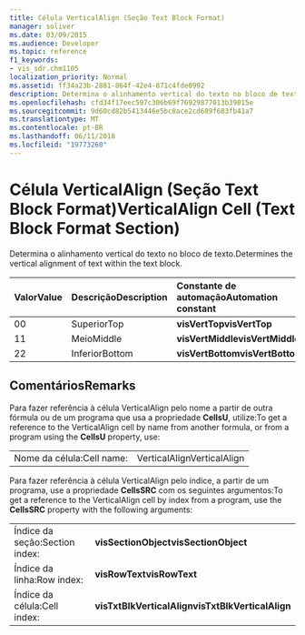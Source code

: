 ```yaml
---
title: Célula VerticalAlign (Seção Text Block Format)
manager: soliver
ms.date: 03/09/2015
ms.audience: Developer
ms.topic: reference
f1_keywords:
- vis_sdr.chm1105
localization_priority: Normal
ms.assetid: ff34a23b-2881-864f-42e4-871c4fde0992
description: Determina o alinhamento vertical do texto no bloco de texto.
ms.openlocfilehash: cfd34f17eec597c306b69f76929877013b39015e
ms.sourcegitcommit: 9d60cd82b5413446e5bc8ace2cd689f683fb41a7
ms.translationtype: MT
ms.contentlocale: pt-BR
ms.lasthandoff: 06/11/2018
ms.locfileid: "19773260"
---
```

# <a name="verticalalign-cell-text-block-format-section"></a><span data-ttu-id="f4c16-103">Célula VerticalAlign (Seção Text Block Format)</span><span class="sxs-lookup"><span data-stu-id="f4c16-103">VerticalAlign Cell (Text Block Format Section)</span></span>

<span data-ttu-id="f4c16-104">Determina o alinhamento vertical do texto no bloco de texto.</span><span class="sxs-lookup"><span data-stu-id="f4c16-104">Determines the vertical alignment of text within the text block.</span></span>
  
|<span data-ttu-id="f4c16-105">**Valor**</span><span class="sxs-lookup"><span data-stu-id="f4c16-105">**Value**</span></span>|<span data-ttu-id="f4c16-106">**Descrição**</span><span class="sxs-lookup"><span data-stu-id="f4c16-106">**Description**</span></span>|<span data-ttu-id="f4c16-107">**Constante de automação**</span><span class="sxs-lookup"><span data-stu-id="f4c16-107">**Automation constant**</span></span>|
|:-----|:-----|:-----|
| <span data-ttu-id="f4c16-108">0</span><span class="sxs-lookup"><span data-stu-id="f4c16-108">0</span></span>  <br/> | <span data-ttu-id="f4c16-109">Superior</span><span class="sxs-lookup"><span data-stu-id="f4c16-109">Top</span></span>  <br/> |<span data-ttu-id="f4c16-110">**visVertTop**</span><span class="sxs-lookup"><span data-stu-id="f4c16-110">**visVertTop**</span></span> <br/> |
| <span data-ttu-id="f4c16-111">1</span><span class="sxs-lookup"><span data-stu-id="f4c16-111">1</span></span>  <br/> | <span data-ttu-id="f4c16-112">Meio</span><span class="sxs-lookup"><span data-stu-id="f4c16-112">Middle</span></span>  <br/> |<span data-ttu-id="f4c16-113">**visVertMiddle**</span><span class="sxs-lookup"><span data-stu-id="f4c16-113">**visVertMiddle**</span></span> <br/> |
| <span data-ttu-id="f4c16-114">2</span><span class="sxs-lookup"><span data-stu-id="f4c16-114">2</span></span>  <br/> | <span data-ttu-id="f4c16-115">Inferior</span><span class="sxs-lookup"><span data-stu-id="f4c16-115">Bottom</span></span>  <br/> |<span data-ttu-id="f4c16-116">**visVertBottom**</span><span class="sxs-lookup"><span data-stu-id="f4c16-116">**visVertBottom**</span></span> <br/> |
   
## <a name="remarks"></a><span data-ttu-id="f4c16-117">Comentários</span><span class="sxs-lookup"><span data-stu-id="f4c16-117">Remarks</span></span>

<span data-ttu-id="f4c16-118">Para fazer referência à célula VerticalAlign pelo nome a partir de outra fórmula ou de um programa que usa a propriedade **CellsU**, utilize:</span><span class="sxs-lookup"><span data-stu-id="f4c16-118">To get a reference to the VerticalAlign cell by name from another formula, or from a program using the **CellsU** property, use:</span></span> 
  
|||
|:-----|:-----|
| <span data-ttu-id="f4c16-119">Nome da célula:</span><span class="sxs-lookup"><span data-stu-id="f4c16-119">Cell name:</span></span>  <br/> | <span data-ttu-id="f4c16-120">VerticalAlign</span><span class="sxs-lookup"><span data-stu-id="f4c16-120">VerticalAlign</span></span>  <br/> |
   
<span data-ttu-id="f4c16-121">Para fazer referência à célula VerticalAlign pelo índice, a partir de um programa, use a propriedade **CellsSRC** com os seguintes argumentos:</span><span class="sxs-lookup"><span data-stu-id="f4c16-121">To get a reference to the VerticalAlign cell by index from a program, use the **CellsSRC** property with the following arguments:</span></span> 
  
|||
|:-----|:-----|
| <span data-ttu-id="f4c16-122">Índice da seção:</span><span class="sxs-lookup"><span data-stu-id="f4c16-122">Section index:</span></span>  <br/> |<span data-ttu-id="f4c16-123">**visSectionObject**</span><span class="sxs-lookup"><span data-stu-id="f4c16-123">**visSectionObject**</span></span> <br/> |
| <span data-ttu-id="f4c16-124">Índice da linha:</span><span class="sxs-lookup"><span data-stu-id="f4c16-124">Row index:</span></span>  <br/> |<span data-ttu-id="f4c16-125">**visRowText**</span><span class="sxs-lookup"><span data-stu-id="f4c16-125">**visRowText**</span></span> <br/> |
| <span data-ttu-id="f4c16-126">Índice da célula:</span><span class="sxs-lookup"><span data-stu-id="f4c16-126">Cell index:</span></span>  <br/> |<span data-ttu-id="f4c16-127">**visTxtBlkVerticalAlign**</span><span class="sxs-lookup"><span data-stu-id="f4c16-127">**visTxtBlkVerticalAlign**</span></span> <br/> |
   

